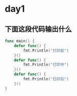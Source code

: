 # day1

## 下面这段代码输出什么

```go
func main() {
    defer func() {
        fmt.Println("打印前")
    }()
    defer func() {
        fmt.Println("打印中")
    }()
    defer func() {
        fmt.Println("打印后")
    }()
}
```
